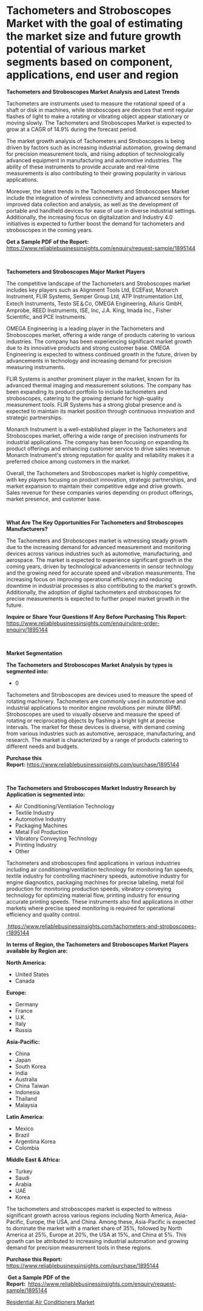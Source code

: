 <p><h1>Tachometers and Stroboscopes Market with the goal of estimating the market size and future growth potential of various market segments based on component, applications, end user and region</h1></p><p><strong>Tachometers and Stroboscopes Market Analysis and Latest Trends</strong></p>
<p><p>Tachometers are instruments used to measure the rotational speed of a shaft or disk in machines, while stroboscopes are devices that emit regular flashes of light to make a rotating or vibrating object appear stationary or moving slowly. The Tachometers and Stroboscopes Market is expected to grow at a CAGR of 14.9% during the forecast period.</p><p>The market growth analysis of Tachometers and Stroboscopes is being driven by factors such as increasing industrial automation, growing demand for precision measurement tools, and rising adoption of technologically advanced equipment in manufacturing and automotive industries. The ability of these instruments to provide accurate and real-time measurements is also contributing to their growing popularity in various applications.</p><p>Moreover, the latest trends in the Tachometers and Stroboscopes Market include the integration of wireless connectivity and advanced sensors for improved data collection and analysis, as well as the development of portable and handheld devices for ease of use in diverse industrial settings. Additionally, the increasing focus on digitalization and Industry 4.0 initiatives is expected to further boost the demand for tachometers and stroboscopes in the coming years.</p></p>
<p><strong>Get a Sample PDF of the Report:&nbsp;</strong> <a href="https://www.reliablebusinessinsights.com/enquiry/request-sample/1895144">https://www.reliablebusinessinsights.com/enquiry/request-sample/1895144</a></p>
<p>&nbsp;</p>
<p><strong>Tachometers and Stroboscopes Major Market Players</strong></p>
<p><p>The competitive landscape of the Tachometers and Stroboscopes market includes key players such as Alignment Tools Ltd, ECEFast, Monarch Instrument, FLIR Systems, Semper Group Ltd, ATP Instrumentation Ltd, Extech Instruments, Testo SE＆Co, OMEGA Engineering, Alluris GmbH, Amprobe, REED Instruments, ISE, Inc, J.A. King, Imada Inc., Fisher Scientific, and PCE Instruments. </p><p>OMEGA Engineering is a leading player in the Tachometers and Stroboscopes market, offering a wide range of products catering to various industries. The company has been experiencing significant market growth due to its innovative products and strong customer base. OMEGA Engineering is expected to witness continued growth in the future, driven by advancements in technology and increasing demand for precision measuring instruments.</p><p>FLIR Systems is another prominent player in the market, known for its advanced thermal imaging and measurement solutions. The company has been expanding its product portfolio to include tachometers and stroboscopes, catering to the growing demand for high-quality measurement tools. FLIR Systems has a strong global presence and is expected to maintain its market position through continuous innovation and strategic partnerships.</p><p>Monarch Instrument is a well-established player in the Tachometers and Stroboscopes market, offering a wide range of precision instruments for industrial applications. The company has been focusing on expanding its product offerings and enhancing customer service to drive sales revenue. Monarch Instrument's strong reputation for quality and reliability makes it a preferred choice among customers in the market.</p><p>Overall, the Tachometers and Stroboscopes market is highly competitive, with key players focusing on product innovation, strategic partnerships, and market expansion to maintain their competitive edge and drive growth. Sales revenue for these companies varies depending on product offerings, market presence, and customer base.</p></p>
<p>&nbsp;</p>
<p><strong>What Are The Key Opportunities For Tachometers and Stroboscopes Manufacturers?</strong></p>
<p><p>The Tachometers and Stroboscopes market is witnessing steady growth due to the increasing demand for advanced measurement and monitoring devices across various industries such as automotive, manufacturing, and aerospace. The market is expected to experience significant growth in the coming years, driven by technological advancements in sensor technology and the growing need for accurate speed and vibration measurements. The increasing focus on improving operational efficiency and reducing downtime in industrial processes is also contributing to the market's growth. Additionally, the adoption of digital tachometers and stroboscopes for precise measurements is expected to further propel market growth in the future.</p></p>
<p><strong>Inquire or Share Your Questions If Any Before Purchasing This Report:</strong> <a href="https://www.reliablebusinessinsights.com/enquiry/pre-order-enquiry/1895144">https://www.reliablebusinessinsights.com/enquiry/pre-order-enquiry/1895144</a></p>
<p>&nbsp;</p>
<p><strong>Market Segmentation</strong></p>
<p><strong>The Tachometers and Stroboscopes Market Analysis by types is segmented into:</strong></p>
<p><ul><li>0</li></ul></p>
<p><p>Tachometers and Stroboscopes are devices used to measure the speed of rotating machinery. Tachometers are commonly used in automotive and industrial applications to monitor engine revolutions per minute (RPM). Stroboscopes are used to visually observe and measure the speed of rotating or reciprocating objects by flashing a bright light at precise intervals. The market for these devices is diverse, with demand coming from various industries such as automotive, aerospace, manufacturing, and research. The market is characterized by a range of products catering to different needs and budgets.</p></p>
<p><strong>Purchase this Report:&nbsp;</strong><a href="https://www.reliablebusinessinsights.com/purchase/1895144">https://www.reliablebusinessinsights.com/purchase/1895144</a></p>
<p>&nbsp;</p>
<p><strong>The Tachometers and Stroboscopes Market Industry Research by Application is segmented into:</strong></p>
<p><ul><li>Air Conditioning/Ventilation Technology</li><li>Textile Industry</li><li>Automotive Industry</li><li>Packaging Machines</li><li>Metal Foil Production</li><li>Vibratory Conveying Technology</li><li>Printing Industry</li><li>Other</li></ul></p>
<p><p>Tachometers and stroboscopes find applications in various industries including air conditioning/ventilation technology for monitoring fan speeds, textile industry for controlling machinery speeds, automotive industry for engine diagnostics, packaging machines for precise labeling, metal foil production for monitoring production speeds, vibratory conveying technology for optimizing material flow, printing industry for ensuring accurate printing speeds. These instruments also find applications in other markets where precise speed monitoring is required for operational efficiency and quality control.</p></p>
<p><a href="https://www.reliablebusinessinsights.com/tachometers-and-stroboscopes-r1895144">&nbsp;https://www.reliablebusinessinsights.com/tachometers-and-stroboscopes-r1895144</a></p>
<p><strong>In terms of Region, the Tachometers and Stroboscopes Market Players available by Region are:</strong></p>
<p>
    <p> <strong> North America: </strong>
        <ul>
            <li>United States</li>
            <li>Canada</li>
        </ul>
        </p> 
    <p> <strong> Europe: </strong>
        <ul>
            <li>Germany</li>
            <li>France</li>
            <li>U.K.</li>
            <li>Italy</li>
            <li>Russia</li>
        </ul>
        </p> 
    <p> <strong> Asia-Pacific: </strong>
        <ul>
            <li>China</li>
            <li>Japan</li>
            <li>South Korea</li>
            <li>India</li>
            <li>Australia</li>
            <li>China Taiwan</li>
            <li>Indonesia</li>
            <li>Thailand</li>
            <li>Malaysia</li>
        </ul>
        </p> 
    <p> <strong> Latin America: </strong>
        <ul>
            <li>Mexico</li>
            <li>Brazil</li>
            <li>Argentina Korea</li>
            <li>Colombia</li>
        </ul>
        </p> 
    <p> <strong> Middle East & Africa: </strong>
        <ul>
            <li>Turkey</li>
            <li>Saudi</li>
            <li>Arabia</li>
            <li>UAE</li>
            <li>Korea</li>
        </ul>
    </p>
    </p>
<p><p>The tachometers and stroboscopes market is expected to witness significant growth across various regions including North America, Asia-Pacific, Europe, the USA, and China. Among these, Asia-Pacific is expected to dominate the market with a market share of 35%, followed by North America at 25%, Europe at 20%, the USA at 15%, and China at 5%. This growth can be attributed to increasing industrial automation and growing demand for precision measurement tools in these regions.</p></p>
<p><strong>Purchase this Report: </strong><a href="https://www.reliablebusinessinsights.com/purchase/1895144">https://www.reliablebusinessinsights.com/purchase/1895144</a></p>
<p>&nbsp;<strong>Get a Sample PDF of the Report:&nbsp;&nbsp;</strong><a href="https://www.reliablebusinessinsights.com/enquiry/request-sample/1895144">https://www.reliablebusinessinsights.com/enquiry/request-sample/1895144</a></p>
<p><strong></strong></p>
<p><p><a href="https://github.com/carlLane655/Market-Research-Report-List-1/blob/main/residential-air-conditioners-market.md">Residential Air Conditioners Market</a></p></p>